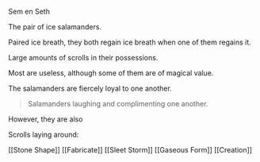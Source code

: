 Sem en Seth

The pair of ice salamanders.

Paired ice breath, they both regain ice breath when one of them regains it.

Large amounts of scrolls in their possessions.

Most are useless, although some of them are of magical value.

The salamanders are fiercely loyal to one another.
>Salamanders laughing and complimenting one another.

However, they are also 

Scrolls laying around:

[[Stone Shape]]
[[Fabricate]]
[[Sleet Storm]]
[[Gaseous Form]]
[[Creation]]
